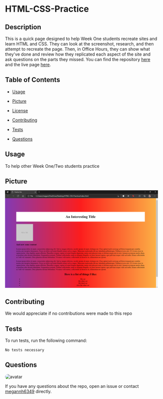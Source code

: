 # HTML-CSS-Practice

## Description

This is a quick page designed to help Week One students recreate sites and learn HTML and CSS. They can look at the screenshot, research, and then attempt to recreate the page. Then, in Office Hours, they can show what they've done and review how they replicated each aspect of the site and ask questions on the parts they missed. You can find the repository [here](https://github.com/Megannh6349/HTML-CSS-Practice) and the live page [here](https://megannh6349.github.io/HTML-CSS-Practice/).

## Table of Contents 

* [Usage](#usage)

* [Picture](#picture)

* [License](#license)

* [Contributing](#contributing)

* [Tests](#tests)

* [Questions](#questions)

## Usage

To help other Week One/Two students practice

## Picture
![A screenshot of the web page](Screenshot.PNG)
  
## Contributing

We would appreciate if no contributions were made to this repo

## Tests

To run tests, run the following command:

```
No tests necessary
```

## Questions

<img src="https://avatars.githubusercontent.com/u/60954393?v=4" alt="avatar" style="border-radius: 15px" width="25" />

If you have any questions about the repo, open an issue or contact [megannh6349](https://api.github.com/users/Megannh6349) directly.

